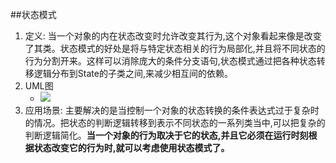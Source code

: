 ##状态模式
1. 定义: 当一个对象的内在状态改变时允许改变其行为,这个对象看起来像是改变了其类。状态模式的好处是将与特定状态相关的行为局部化,并且将不同状态的行为分割开来。这样可以消除庞大的条件分支语句,状态模式通过把各种状态转移逻辑分布到State的子类之间,来减少相互间的依赖。
2. UML图
	+ ![](https://i.imgur.com/yPl73TA.png)
3. 应用场景: 主要解决的是当控制一个对象的状态转换的条件表达式过于复杂时的情况。把状态的判断逻辑转移到表示不同状态的一系列类当中,可以把复杂的判断逻辑简化。**当一个对象的行为取决于它的状态,并且它必须在运行时刻根据状态改变它的行为时,就可以考虑使用状态模式了。**